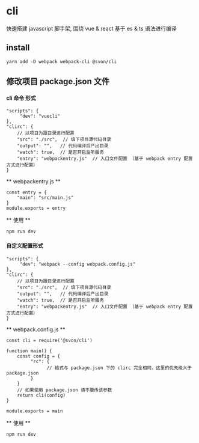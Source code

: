 # cli

快速搭建 javascript 脚手架, 围绕 vue & react 基于 es & ts 语法进行编译

## install

```
yarn add -D webpack webpack-cli @svon/cli
```

## 修改项目 package.json 文件

####  cli 命令 形式

```
"scripts": {
     "dev": "vuecli"
},
"clirc": {
    // 以项目为跟目录进行配置
    "src": "./src",  // 填下项目源代码目录
    "output": "",   // 代码编译后产出目录
    "watch": true,  // 是否开启监听服务
    "entry": "webpackentry.js"  // 入口文件配置 （基于 webpack entry 配置方式进行配置）
}
```
** webpackentry.js **

```
const entry = {
    "main": "src/main.js"
}
module.exports = entry
```

**  使用 **
```
npm run dev
```

####  自定义配置形式

```
"scripts": {
     "dev": "webpack --config webpack.config.js"
},
"clirc": {
    // 以项目为跟目录进行配置
    "src": "./src",  // 填下项目源代码目录
    "output": "",   // 代码编译后产出目录
    "watch": true,  // 是否开启监听服务
    "entry": "webpackentry.js"  // 入口文件配置 （基于 webpack entry 配置方式进行配置）
}
```
** webpack.config.js **

```
const cli = require('@svon/cli')

function main() {
    const config = {
         "rc": {
               // 格式与 package.json 下的 clirc 完全相同，这里的优先级大于 package.json
         }
    }
    // 如果使用 package.json 请不要传该参数
    return cli(config)
}

module.exports = main
```

**  使用 **
```
npm run dev
```
